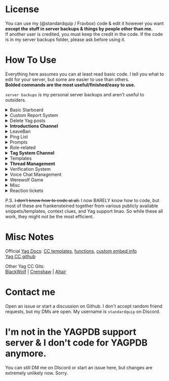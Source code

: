 # License
You can use my (@standardquip / Fravbox) code & edit it however you want **except the stuff in server backups & things by people other than me.**     
If another user is credited, you must keep the credit in the code. If the code is in my server backups folder, please ask before using it.

# How To Use
Everything here assumes you can at least read basic code. I tell you what to edit for your server, but some are easier to use than others.     
**Bolded commands are the most useful/finished/easy to use.** 

`server backups` is my personal server backups and aren't useful to outsiders.


<details>
<summary>Basic Starboard</summary>
Simplified starboard/pinboard without all the unecessary fancy crap. Replies to the message that was just moved (without pinging the original user) and quotes the message in the pinboard channel.
</details>

<details>
<summary>Custom Report System</summary>

Updates a really old version of a report system previously found in the official Yag CC repo, because I didn't like how the [current version](https://yagpdb-cc.github.io/moderation/report-system/overview) works.

Includes my version (new) and the original (old) version.

</details>

<details>
<summary>Delete Yag posts</summary>

Delete posts from YAGPDB with an emoji. Has several custom options.
</details>

<details>
<summary><b>Introductions Channel</b></summary>

Uses buttons and modals (form submission) to post introductions to a channel. Easily allow people to edit their own intros. Deletes intros when people leave the server.
</details>

<details>
<Summary>LeaveBan</summary>
 
If someone is muted or timed out and then leaves while they're still muted/timed out, they are banned.
</details>

<details>
<summary>Ping List</summary>
Allow people to create their own ping lists. Might not work. Untested.
</details>

<details>
<summary>Prompts</summary>

A very basic system that allows users to submit prompts for writing, art, etc. Yag collects them, randomizes them, and then posts them periodically.

</details>

<details>
<summary>Role-related</summary>

- Give and take role reskins

- Custom  RoleMenu     
    Posts something similar to a role menu that assigns a role on reaction and can automatically remove the role some time after if the user never unreacts.

- Some quick references/templates

</details>

<details><summary><b>Tag System Channel</b></summary>

A tag system that uses a reference channel, buttons, and modals (form submission) so you don't have to deal with text commands. Loosely based on [jo3-l](https://github.com/jo3-l)'s [Tag system](https://yagpdb-cc.github.io/tags/overview) on the YAGPDB-CC website.

Tags (sometimes called "snippets") are pre-formatted messages you can call at any time. They are specifically helpful for support servers where the same questions are asked frequently.
</details>

<details>
<summary>Templates</summary>

Random quick reference for snippets & templates.     
- random chance      
- cooldown      
- cooldown with branching      
- misc quick reference 
</details>

<details>
<summary><b>Thread Management</b></summary>
 
 * Thread Pins    
Allows the author of the first message in a thread to manage pins in the thread via post replies.

 * Thread Creation Log     
 Sends a log message to a specific channel when a thread is created

 * Manage pinners
 Allows Thread OPs to assign other people to be able to pin messages in that thread too

 * Mention everyone & here
 Thread OPs can do this through yag

</details>

<details>
<summary>Verification System</summary>

An entire verification system based on reacting with a specific emoji to a specific post. Heavily commented, customizable, and has some picture examples.    
This is probably my most user-friendly code in the repo.

Also has a nice join and leave message template.
</details>

<details>
<summary>Voice Chat Management</summary>

Allows people to "host" in VCs, giving them temporary privileges to mute people. Originally made to allow people to host their own events in stage channels without having to make permanent stage moderators. <br>
In theory this CC works; all parts were tested. But the CC as an entire system is untested. Test it before applying to a public server.
</details>

<details>
<summary>Werewolf Game</summary>
Simple text-based word game where people in a channel try to take care of a werewolf problem. NOT a social deduction game. The bot is the werewolf.
</details>

<details>
<summary>Misc</summary>

- Basic server stats     
- Improved bookmark commands      
- MessagePreview    
</details>

<details>
<summary>Reaction tickets</summary>

VERY Basic "make a ticket when clicking a reaction" command.

</details>

P.S. ~~I don't know how to code at all.~~ I now BARELY know how to code, but most of these are frankensteined together from various publicly available snippets/templates, context clues, and Yag support lmao. So while these all work, they might not be the most efficient.

# Misc Notes

Official [Yag Docs](https://docs.yagpdb.xyz/): [CC templates](https://docs.yagpdb.xyz/reference/templates), [functions](https://docs.yagpdb.xyz/reference/templates/functions), [custom embed info](https://docs.yagpdb.xyz/others/custom-embeds)    
[Yag CC github](https://github.com/yagpdb-cc/yagpdb-cc)

Other Yag CC Gits:    
[BlackWolf](https://github.com/BlackWolfWoof/yagpdb-cc) | [Crenshaw](https://github.com/Crenshaw1312/Yagpdb-ccs) | [Altair](https://github.com/magratheaguide/altair)

# Contact me
Open an issue or start a discussion on Github. I don't accept random friend requests, but my DMs are open. My username is `standardquip` on Discord.

# I'm not in the YAGPDB support server & I don't code for YAGPDB anymore.
You can still DM me on DIscord or start an issue here, but changes are extremely unlikely now. Sorry.

